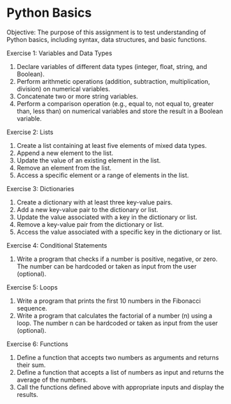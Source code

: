 # Python Basics
Objective: 
The purpose of this assignment is to test  understanding of Python basics, including syntax, data structures, and basic functions. 

Exercise 1: Variables and Data Types
1. Declare variables of different data types (integer, float, string, and Boolean).
2. Perform arithmetic operations (addition, subtraction, multiplication, division) on numerical variables.
3. Concatenate two or more string variables.
4. Perform a comparison operation (e.g., equal to, not equal to, greater than, less than) on numerical variables and store the result in a Boolean variable.

Exercise 2: Lists
1. Create a list containing at least five elements of mixed data types.
2. Append a new element to the list.
3. Update the value of an existing element in the list.
4. Remove an element from the list.
5. Access a specific element or a range of elements in the list.

Exercise 3: Dictionaries
1. Create a dictionary with at least three key-value pairs.
2. Add a new key-value pair to the dictionary or list.
3. Update the value associated with a key in the dictionary or list.
4. Remove a key-value pair from the dictionary or list.
5. Access the value associated with a specific key in the dictionary or list.

Exercise 4: Conditional Statements
1. Write a program that checks if a number is positive, negative, or zero. The number can be hardcoded or taken as input from the user (optional).

Exercise 5: Loops
1. Write a program that prints the first 10 numbers in the Fibonacci sequence.
2. Write a program that calculates the factorial of a number (n) using a loop. The number n can be hardcoded or taken as input from the user (optional).

Exercise 6: Functions
1. Define a function that accepts two numbers as arguments and returns their sum.
2. Define a function that accepts a list of numbers as input and returns the average of the numbers.
3. Call the functions defined above with appropriate inputs and display the results.
